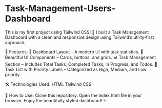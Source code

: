 # Task-Management-Users-Dashboard

This is my first project using Tailwind CSS! 🎉
I built a Task Management Dashboard with a clean and responsive design using Tailwind’s utility-first approach.

🔹 Features:
📌 Dashboard Layout – A modern UI with task statistics.
🎨 Beautiful UI Components – Cards, buttons, and grids.
📊 Task Management Section – Includes Total Tasks, Completed Tasks, In Progress, and Todos.
📝 Task List with Priority Labels – Categorized as High, Medium, and Low priority.

🛠️ Technologies Used:
HTML
Tailwind CSS

📌 How to Use:
Clone this repository.
Open the index.html file in your browser.
Enjoy the beautifully styled dashboard! ✨

